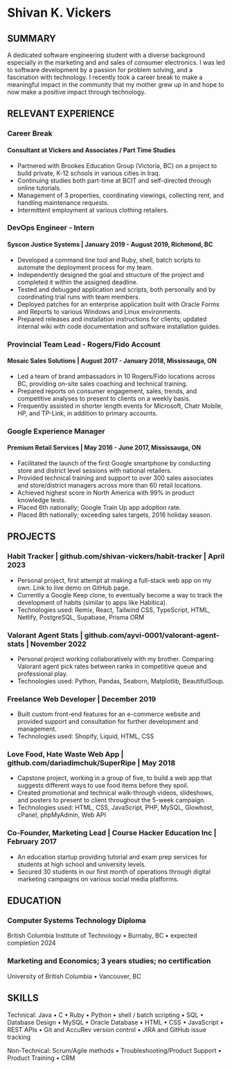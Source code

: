 # Shivan K. Vickers

## SUMMARY

A dedicated software engineering student with a diverse background especially in the marketing and and sales of consumer electronics. I was led to software development by a passion for problem solving, and a fascination with technology. I recently took a career break to make a meaningful impact in the community that my mother grew up in and hope to now make a positive impact through technology.

## RELEVANT EXPERIENCE

### Career Break

#### Consultant at Vickers and Associates / Part Time Studies

- Partnered with Brookes Education Group (Victoria, BC) on a project to build private, K-12 schools in various cities in Iraq.
- Continuing studies both part-time at BCIT and self-directed through online tutorials.
- Management of 3 properties, coordinating viewings, collecting rent, and handling maintenance requests.
- Intermittent employment at various clothing retailers.

### DevOps Engineer - Intern

#### Syscon Justice Systems | January 2019 - August 2019, Richmond, BC

- Developed a command line tool and Ruby, shell, batch scripts to automate the deployment process for my team.
- Independently designed the goal and structure of the project and completed it within the assigned deadline.
- Tested and debugged application and scripts, both personally and by coordinating trial runs with team members.
- Deployed patches for an enterprise application built with Oracle Forms and Reports to various Windows and Linux environments.
- Prepared releases and installation instructions for clients; updated internal wiki with code documentation and software installation guides.

### Provincial Team Lead - Rogers/Fido Account

#### Mosaic Sales Solutions | August 2017 - January 2018, Mississauga, ON

- Led a team of brand ambassadors in 10 Rogers/Fido locations across BC, providing on-site sales coaching and technical training.
- Prepared reports on consumer engagement, sales, trends, and competitive analyses to present to clients on a weekly basis.
- Frequently assisted in shorter length events for Microsoft, Chatr Mobile, HP, and TP-Link, in addition to primary accounts.

### Google Experience Manager

#### Premium Retail Services | May 2016 - June 2017, Mississauga, ON

- Facilitated the launch of the first Google smartphone by conducting store and district level sessions with national retailers.
- Provided technical training and support to over 300 sales associates and store/district managers across more than 60 retail locations.
- Achieved highest score in North America with 99% in product knowledge tests.
- Placed 6th nationally; Google Train Up app adoption rate.
- Placed 8th nationally; exceeding sales targets, 2016 holiday season.

## PROJECTS

### Habit Tracker | github.com/shivan-vickers/habit-tracker | April 2023

- Personal project, first attempt at making a full-stack web app on my own. Link to live demo on GitHub page.
- Currently a Google Keep clone, to eventually become a way to track the development of habits (similar to apps like Habitica).
- Technologies used: Remix, React, Tailwind CSS, TypeScript, HTML, Netlify, PostgreSQL, Supabase, Prisma ORM

### Valorant Agent Stats | github.com/ayvi-0001/valorant-agent-stats | November 2022

- Personal project working collaboratively with my brother. Comparing Valorant agent pick rates between ranks in competitive queue and professional play.
- Technologies used: Python, Pandas, Seaborn, Matplotlib, BeautifulSoup.

### Freelance Web Developer | December 2019

- Built custom front-end features for an e-commerce website and provided support and consultation for further development and management.
- Technologies used: Shopify, Liquid, HTML, CSS

### Love Food, Hate Waste Web App | github.com/dariadimchuk/SuperRipe | May 2018

- Capstone project, working in a group of five, to build a web app that suggests different ways to use food items before they spoil.
- Created promotional and technical walk-through videos, slideshows, and posters to present to client throughout the 5-week campaign.
- Technologies used: HTML, CSS, JavaScript, PHP, MySQL, Glowhost, cPanel, phpMyAdmin, Web API

### Co-Founder, Marketing Lead | Course Hacker Education Inc | February 2017

- An education startup providing tutorial and exam prep services for students at high school and university levels.
- Secured 30 students in our first month of operations through digital marketing campaigns on various social media platforms.

## EDUCATION

### Computer Systems Technology Diploma

British Columbia Institute of Technology • Burnaby, BC • expected completion 2024

### Marketing and Economics; 3 years studies; no certification

University of British Columbia • Vancouver, BC

## SKILLS

Technical: Java • C • Ruby • Python • shell / batch scripting • SQL • Database Design • MySQL • Oracle Database • HTML • CSS • JavaScript • REST APIs • Git and AccuRev version control • JIRA and GitHub issue tracking

Non-Technical: Scrum/Agile methods • Troubleshooting/Product Support • Product Training • CRM
